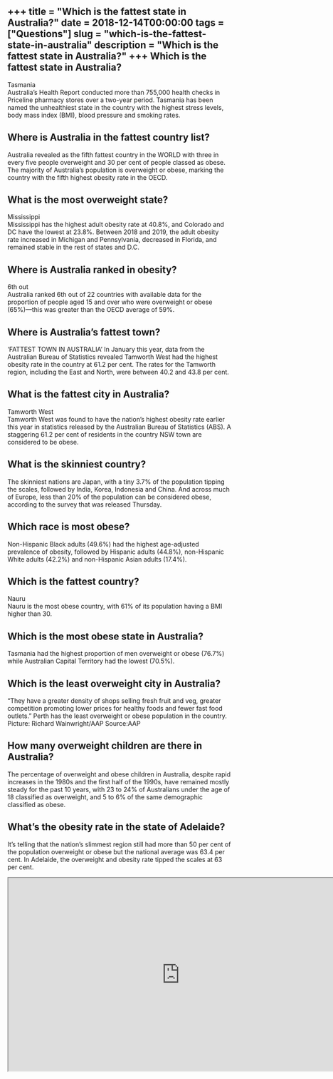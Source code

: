 +++
title = "Which is the fattest state in Australia?"
date = 2018-12-14T00:00:00
tags = ["Questions"]
slug = "which-is-the-fattest-state-in-australia"
description = "Which is the fattest state in Australia?"
+++
Which is the fattest state in Australia?
----------------------------------------

Tasmania  
Australia’s Health Report conducted more than 755,000 health checks in Priceline pharmacy stores over a two-year period. Tasmania has been named the unhealthiest state in the country with the highest stress levels, body mass index (BMI), blood pressure and smoking rates.

Where is Australia in the fattest country list?
-----------------------------------------------

Australia revealed as the fifth fattest country in the WORLD with three in every five people overweight and 30 per cent of people classed as obese. The majority of Australia’s population is overweight or obese, marking the country with the fifth highest obesity rate in the OECD.

What is the most overweight state?
----------------------------------

Mississippi  
Mississippi has the highest adult obesity rate at 40.8%, and Colorado and DC have the lowest at 23.8%. Between 2018 and 2019, the adult obesity rate increased in Michigan and Pennsylvania, decreased in Florida, and remained stable in the rest of states and D.C.

Where is Australia ranked in obesity?
-------------------------------------

6th out  
Australia ranked 6th out of 22 countries with available data for the proportion of people aged 15 and over who were overweight or obese (65%)—this was greater than the OECD average of 59%.

Where is Australia’s fattest town?
----------------------------------

‘FATTEST TOWN IN AUSTRALIA’ In January this year, data from the Australian Bureau of Statistics revealed Tamworth West had the highest obesity rate in the country at 61.2 per cent. The rates for the Tamworth region, including the East and North, were between 40.2 and 43.8 per cent.

What is the fattest city in Australia?
--------------------------------------

Tamworth West  
Tamworth West was found to have the nation’s highest obesity rate earlier this year in statistics released by the Australian Bureau of Statistics (ABS). A staggering 61.2 per cent of residents in the country NSW town are considered to be obese.

What is the skinniest country?
------------------------------

The skinniest nations are Japan, with a tiny 3.7% of the population tipping the scales, followed by India, Korea, Indonesia and China. And across much of Europe, less than 20% of the population can be considered obese, according to the survey that was released Thursday.

Which race is most obese?
-------------------------

Non-Hispanic Black adults (49.6%) had the highest age-adjusted prevalence of obesity, followed by Hispanic adults (44.8%), non-Hispanic White adults (42.2%) and non-Hispanic Asian adults (17.4%).

Which is the fattest country?
-----------------------------

Nauru  
Nauru is the most obese country, with 61% of its population having a BMI higher than 30.

Which is the most obese state in Australia?
-------------------------------------------

Tasmania had the highest proportion of men overweight or obese (76.7%) while Australian Capital Territory had the lowest (70.5%).

Which is the least overweight city in Australia?
------------------------------------------------

“They have a greater density of shops selling fresh fruit and veg, greater competition promoting lower prices for healthy foods and fewer fast food outlets.” Perth has the least overweight or obese population in the country. Picture: Richard Wainwright/AAP Source:AAP

How many overweight children are there in Australia?
----------------------------------------------------

The percentage of overweight and obese children in Australia, despite rapid increases in the 1980s and the first half of the 1990s, have remained mostly steady for the past 10 years, with 23 to 24% of Australians under the age of 18 classified as overweight, and 5 to 6% of the same demographic classified as obese.

What’s the obesity rate in the state of Adelaide?
-------------------------------------------------

It’s telling that the nation’s slimmest region still had more than 50 per cent of the population overweight or obese but the national average was 63.4 per cent. In Adelaide, the overweight and obesity rate tipped the scales at 63 per cent.

<iframe allow="accelerometer; autoplay; clipboard-write; encrypted-media; gyroscope; picture-in-picture" allowfullscreen="" class="__youtube_prefs__  epyt-is-override  no-lazyload" data-no-lazy="1" data-origheight="433" data-origwidth="770" data-skipgform_ajax_framebjll="" height="433" id="_ytid_77788" loading="lazy" src="https://www.youtube.com/embed/nvJsEX9MWpw?enablejsapi=1&autoplay=0&cc_load_policy=0&cc_lang_pref=&iv_load_policy=1&loop=0&modestbranding=0&rel=1&fs=1&playsinline=0&autohide=2&theme=dark&color=red&controls=1&" title="YouTube player" width="770"></iframe>